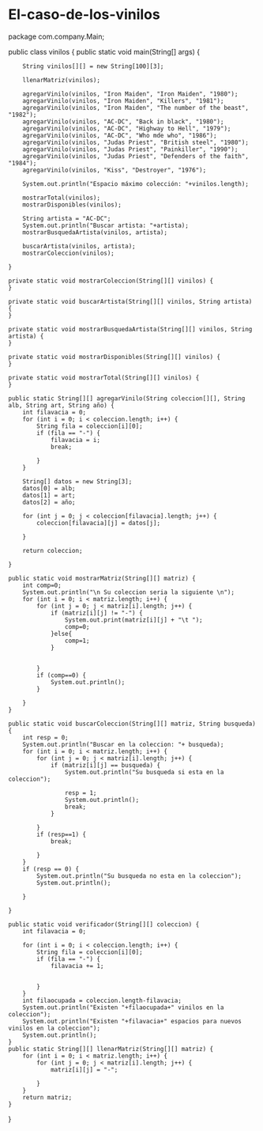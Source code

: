 # El-caso-de-los-vinilos

package com.company.Main;

public class vinilos {
    public static void main(String[] args) {

        String vinilos[][] = new String[100][3];

        llenarMatriz(vinilos);

        agregarVinilo(vinilos, "Iron Maiden", "Iron Maiden", "1980");
        agregarVinilo(vinilos, "Iron Maiden", "Killers", "1981");
        agregarVinilo(vinilos, "Iron Maiden", "The number of the beast", "1982");
        agregarVinilo(vinilos, "AC-DC", "Back in black", "1980");
        agregarVinilo(vinilos, "AC-DC", "Highway to Hell", "1979");
        agregarVinilo(vinilos, "AC-DC", "Who mde who", "1986");
        agregarVinilo(vinilos, "Judas Priest", "British steel", "1980");
        agregarVinilo(vinilos, "Judas Priest", "Painkiller", "1990");
        agregarVinilo(vinilos, "Judas Priest", "Defenders of the faith", "1984");
        agregarVinilo(vinilos, "Kiss", "Destroyer", "1976");

        System.out.println("Espacio máximo colección: "+vinilos.length);

        mostrarTotal(vinilos);
        mostrarDisponibles(vinilos);

        String artista = "AC-DC";
        System.out.println("Buscar artista: "+artista);
        mostrarBusquedaArtista(vinilos, artista);

        buscarArtista(vinilos, artista);
        mostrarColeccion(vinilos);

    }

    private static void mostrarColeccion(String[][] vinilos) {
    }

    private static void buscarArtista(String[][] vinilos, String artista) {
    }

    private static void mostrarBusquedaArtista(String[][] vinilos, String artista) {
    }

    private static void mostrarDisponibles(String[][] vinilos) {
    }

    private static void mostrarTotal(String[][] vinilos) {
    }

    public static String[][] agregarVinilo(String coleccion[][], String alb, String art, String año) {
        int filavacia = 0;
        for (int i = 0; i < coleccion.length; i++) {
            String fila = coleccion[i][0];
            if (fila == "-") {
                filavacia = i;
                break;

            }
        }

        String[] datos = new String[3];
        datos[0] = alb;
        datos[1] = art;
        datos[2] = año;

        for (int j = 0; j < coleccion[filavacia].length; j++) {
            coleccion[filavacia][j] = datos[j];

        }

        return coleccion;

    }

    public static void mostrarMatriz(String[][] matriz) {
        int comp=0;
        System.out.println("\n Su coleccion seria la siguiente \n");
        for (int i = 0; i < matriz.length; i++) {
            for (int j = 0; j < matriz[i].length; j++) {
                if (matriz[i][j] != "-") {
                    System.out.print(matriz[i][j] + "\t ");
                    comp=0;
                }else{
                    comp=1;
                }


            }
            if (comp==0) {
                System.out.println();
            }

        }
    }

    public static void buscarColeccion(String[][] matriz, String busqueda) {
        int resp = 0;
        System.out.println("Buscar en la coleccion: "+ busqueda);
        for (int i = 0; i < matriz.length; i++) {
            for (int j = 0; j < matriz[i].length; j++) {
                if (matriz[i][j] == busqueda) {
                    System.out.println("Su busqueda si esta en la coleccion");

                    resp = 1;
                    System.out.println();
                    break;
                }

            }
            if (resp==1) {
                break;

            }
        }
        if (resp == 0) {
            System.out.println("Su busqueda no esta en la coleccion");
            System.out.println();

        }

    }

    public static void verificador(String[][] coleccion) {
        int filavacia = 0;

        for (int i = 0; i < coleccion.length; i++) {
            String fila = coleccion[i][0];
            if (fila == "-") {
                filavacia += 1;


            }
        }
        int filaocupada = coleccion.length-filavacia;
        System.out.println("Existen "+filaocupada+" vinilos en la coleccion");
        System.out.println("Existen "+filavacia+" espacios para nuevos vinilos en la coleccion");
        System.out.println();
    }
    public static String[][] llenarMatriz(String[][] matriz) {
        for (int i = 0; i < matriz.length; i++) {
            for (int j = 0; j < matriz[i].length; j++) {
                matriz[i][j] = "-";

            }
        }
        return matriz;
    }

}

